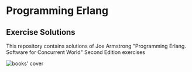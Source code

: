 # Programming Erlang 
## Exercise Solutions

This repository contains solutions of Joe Armstrong "Programming Erlang. Software for Concurrent World" Second Edition exercises

![books' cover](http://imagery.pragprog.com/products/305/jaerlang2_xlargecover.jpg)
